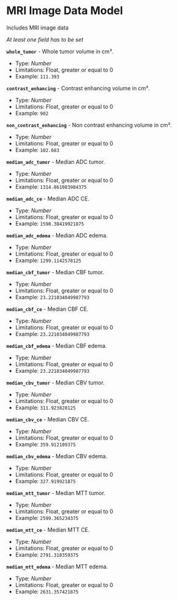 # MRI Image Data Model

Includes MRI image data

_At least one field has to be set_

**`whole_tumor`** - Whole tumor volume in cm³.
- Type: _Number_
- Limitations: Float, greater or equal to 0
- Example: `111.393`

**`contrast_enhancing`** - Contrast enhancing volume in cm³.
- Type: _Number_
- Limitations: Float, greater or equal to 0
- Example: `902`

**`non_contrast_enhancing`** - Non contrast enhancing volume in cm³.
- Type: _Number_
- Limitations: Float, greater or equal to 0
- Example: `102.683`


**`median_adc_tumor`** - Median ADC tumor.
- Type: _Number_
- Limitations: Float, greater or equal to 0
- Example: `1314.861083984375`

**`median_adc_ce`** - Median ADC CE.
- Type: _Number_
- Limitations: Float, greater or equal to 0
- Example: `1598.30419921875`

**`median_adc_edema`** - Median ADC edema.
- Type: _Number_
- Limitations: Float, greater or equal to 0
- Example: `1299.1142578125`


**`median_cbf_tumor`** - Median CBF tumor.
- Type: _Number_
- Limitations: Float, greater or equal to 0
- Example: `23.221034049987793`

**`median_cbf_ce`** - Median CBF CE.
- Type: _Number_
- Limitations: Float, greater or equal to 0
- Example: `23.221034049987793`

**`median_cbf_edema`** - Median CBF edema.
- Type: _Number_
- Limitations: Float, greater or equal to 0
- Example: `23.221034049987793`


**`median_cbv_tumor`** - Median CBV tumor.
- Type: _Number_
- Limitations: Float, greater or equal to 0
- Example: `311.923828125`

**`median_cbv_ce`** - Median CBV CE.
- Type: _Number_
- Limitations: Float, greater or equal to 0
- Example: `359.912109375`

**`median_cbv_edema`** - Median CBV edema.
- Type: _Number_
- Limitations: Float, greater or equal to 0
- Example: `327.919921875`


**`median_mtt_tumor`** - Median MTT tumor.
- Type: _Number_
- Limitations: Float, greater or equal to 0
- Example: `2599.365234375`

**`median_mtt_ce`** - Median MTT CE.
- Type: _Number_
- Limitations: Float, greater or equal to 0
- Example: `2791.318359375`

**`median_mtt_edema`** - Median MTT edema.
- Type: _Number_
- Limitations: Float, greater or equal to 0
- Example: `2631.357421875`
